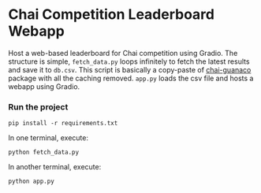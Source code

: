 # Chai Competition Leaderboard Webapp

Host a web-based leaderboard for Chai competition using Gradio. The structure is simple, `fetch_data.py` loops infinitely to fetch the latest results and save it to `db.csv`. This script is basically a copy-paste of [chai-guanaco](https://github.com/chai-research/chai-guanaco/) package with all the caching removed. `app.py` loads the csv file and hosts a webapp using Gradio.

### Run the project
```commandline
pip install -r requirements.txt
```
In one terminal, execute:
```commandline
python fetch_data.py
```
In another terminal, execute:
```commandline
python app.py
```